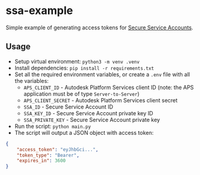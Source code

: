 # ssa-example

Simple example of generating access tokens for [Secure Service Accounts](https://aps.autodesk.com/en/docs/ssa/v1/developers_guide/overview/).

## Usage

- Setup virtual environment: `python3 -m venv .venv`
- Install dependencies: `pip install -r requirements.txt`
- Set all the required environment variables, or create a `.env` file with all the variables:
    - `APS_CLIENT_ID` - Autodesk Platform Services client ID (note: the APS application must be of type `Server-to-Server`)
    - `APS_CLIENT_SECRET` - Autodesk Platform Services client secret
    - `SSA_ID` - Secure Service Account ID
    - `SSA_KEY_ID` - Secure Service Account private key ID
    - `SSA_PRIVATE_KEY` - Secure Service Account private key
- Run the script: `python main.py`
- The script will output a JSON object with access token:

```json
{
    "access_token": "eyJhbGci...",
    "token_type": "Bearer",
    "expires_in": 3600
}
```
